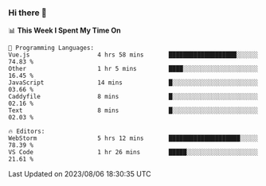 ### Hi there 👋

<!--
**asdf12303116/asdf12303116** is a ✨ _special_ ✨ repository because its `README.md` (this file) appears on your GitHub profile.

Here are some ideas to get you started:

- 🔭 I’m currently working on ...
- 🌱 I’m currently learning ...
- 👯 I’m looking to collaborate on ...
- 🤔 I’m looking for help with ...
- 💬 Ask me about ...
- 📫 How to reach me: ...
- 😄 Pronouns: ...
- ⚡ Fun fact: ...
-->

<!--START_SECTION:waka-->
📊 **This Week I Spent My Time On** 

```text
💬 Programming Languages: 
Vue.js                   4 hrs 58 mins       ███████████████████░░░░░░   74.83 % 
Other                    1 hr 5 mins         ████░░░░░░░░░░░░░░░░░░░░░   16.45 % 
JavaScript               14 mins             █░░░░░░░░░░░░░░░░░░░░░░░░   03.66 % 
Caddyfile                8 mins              █░░░░░░░░░░░░░░░░░░░░░░░░   02.16 % 
Text                     8 mins              █░░░░░░░░░░░░░░░░░░░░░░░░   02.03 % 

🔥 Editors: 
WebStorm                 5 hrs 12 mins       ████████████████████░░░░░   78.39 % 
VS Code                  1 hr 26 mins        █████░░░░░░░░░░░░░░░░░░░░   21.61 % 
```


 Last Updated on 2023/08/06 18:30:35 UTC
<!--END_SECTION:waka-->
